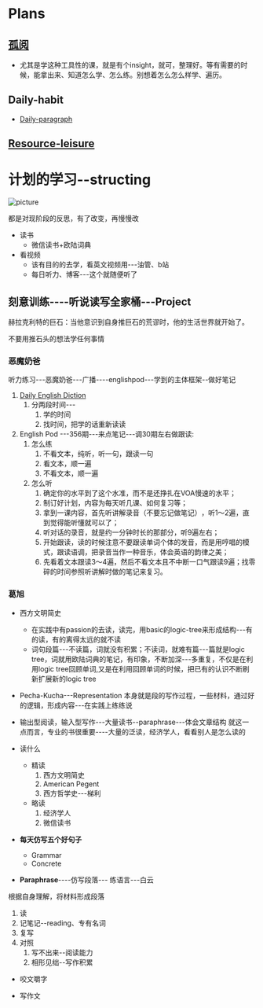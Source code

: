 # Plans
## [孤阅](./lonely-reader/A_brief_history/Summary.md) 
* 尤其是学这种工具性的课，就是有个insight，就可，整理好。等有需要的时候，能拿出来、知道怎么学、怎么练。别想着怎么怎么样学、遍历。

## Daily-habit
* [Daily-paragraph](./Daily-habit/daily-paragraph.md)

## [Resource-leisure](./Daily-habit/English_leisure.md)


# 计划的学习--structing
![picture](../pictures/Page13.jpg)


都是对现阶段的反思，有了改变，再慢慢改

* 读书
  * 微信读书+欧陆词典
* 看视频
  * 该有目的的去学，看英文视频用---油管、b站
  * 每日听力、博客---这个就随便听了

## 刻意训练----听说读写全家桶---Project
赫拉克利特的巨石：当他意识到自身推巨石的荒谬时，他的生活世界就开始了。

不要用推石头的想法学任何事情

### 恶魔奶爸

听力练习---恶魔奶爸---广播----englishpod---学到的主体框架--做好笔记
1. [Daily English Diction]( https://www.bilibili.com/video/BV1U7411a7xG)
   1. 分两段时间---
      1. 学的时间
      2. 找时间，把学的话重新读读
2. English Pod ---356期---来点笔记---调30期左右做跟读:
   1. 怎么练
      1. 不看文本，纯听，听一句，跟读一句
      2. 看文本，顺一遍
      3. 不看文本，顺一遍
   2. 怎么听
      1. 确定你的水平到了这个水准，而不是还挣扎在VOA慢速的水平；
      2. 制订好计划，内容为每天听几课、如何复习等；
      3. 拿到一课内容，首先听讲解录音（不要忘记做笔记）​，听1～2遍，直到觉得能听懂就可以了；
      4. 听对话的录音，就是约一分钟时长的那部分，听9遍左右；
      5. 开始跟读，读的时候注意不要跟读单词个体的发音，而是用哼唱的模式，跟读语调，把录音当作一种音乐，体会英语的韵律之美；
      6. 先看着文本跟读3～4遍，然后不看文本且不中断一口气跟读9遍；找零碎的时间参照听讲解时做的笔记来复习。

### 葛旭
* 西方文明简史
   * 在实践中有passion的去读，读完，用basic的logic-tree来形成结构---有的读，有的离得太远的就不读
   * 词句段篇---不读篇，词就没有积累；不读词，就难有篇---篇就是logic tree，词就用欧陆词典的笔记，有印象，不断加深---多重复，不仅是在利用logic tree回顾单词,又是在利用回顾单词的时候，把已有的认识不断刷新扩展新的logic tree


* Pecha-Kucha---Representation
   本身就是段的写作过程，一些材料，通过好的逻辑，形成内容---在实践上练练说

* 输出型阅读，输入型写作---大量读书--paraphrase---体会文章结构
   就这一点而言，专业的书很重要----大量的泛读，经济学人，看看别人是怎么读的

* 读什么
  * 精读
     1. 西方文明简史
     2. American Pegent
     3. 西方哲学史---梯利
  * 略读
     1. 经济学人
     2. 微信读书


* **每天仿写五个好句子**
   * Grammar
   * Concrete

* **Paraphrase**----仿写段落--- 练语言---白云

根据自身理解，将材料形成段落

  1. 读
  2. 记笔记--reading、专有名词
  3. 复写
  4. 对照
     1. 写不出来--阅读能力
     2. 相形见绌--写作积累
  * 咬文嚼字

* 写作文



